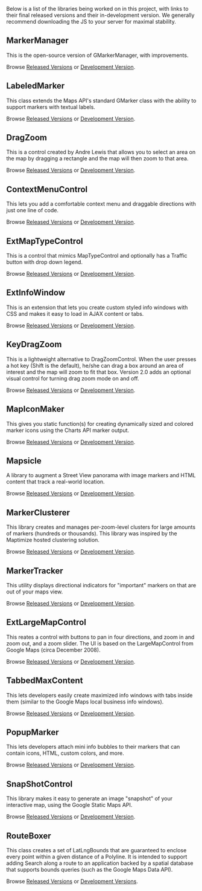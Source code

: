 Below is a list of the libraries being worked on in this project, with links to their final released versions and their in-development version. We generally recommend downloading the JS to your server for maximal stability.


## MarkerManager ##

This is the open-source version of GMarkerManager, with improvements.

Browse [Released Versions](http://gmaps-utility-library-dev.googlecode.com/svn/tags/markermanager/) or
[Development Version](http://gmaps-utility-library-dev.googlecode.com/svn/trunk/markermanager/).


## LabeledMarker ##

This class extends the Maps API's standard GMarker class with the ability to support markers with textual labels.

Browse
[Released Versions](http://gmaps-utility-library-dev.googlecode.com/svn/tags/labeledmarker/)
or
[Development Version](http://gmaps-utility-library-dev.googlecode.com/svn/trunk/labeledmarker/).

## DragZoom ##

This is a control created by Andre Lewis that allows you to select an area on the map by dragging a rectangle and the map will then zoom to that area.

Browse
[Released Versions](http://gmaps-utility-library-dev.googlecode.com/svn/tags/dragzoom/)
or
[Development Version](http://gmaps-utility-library-dev.googlecode.com/svn/trunk/dragzoom/).

## ContextMenuControl ##

This lets you add a comfortable context menu and draggable directions with just one line of code.

Browse
[Released Versions](http://gmaps-utility-library-dev.googlecode.com/svn/tags/contextmenucontrol/)
or
[Development Version](http://gmaps-utility-library-dev.googlecode.com/svn/trunk/contextmenucontrol/).


## ExtMapTypeControl ##

This is a control that mimics MapTypeControl and optionally has a Traffic button with drop down legend.

Browse
[Released Versions](http://gmaps-utility-library-dev.googlecode.com/svn/tags/extmaptypecontrol/)
or
[Development Version](http://gmaps-utility-library-dev.googlecode.com/svn/trunk/extmaptypecontrol/).

## ExtInfoWindow ##

This is an extension that lets you create custom styled info windows with CSS and makes it easy to load in AJAX content or tabs.

Browse
[Released Versions](http://gmaps-utility-library-dev.googlecode.com/svn/tags/extinfowindow/)
or
[Development Version](http://gmaps-utility-library-dev.googlecode.com/svn/trunk/extinfowindow/).


## KeyDragZoom ##

This is a lightweight alternative to DragZoomControl. When the user presses a hot key (Shift is the default), he/she can drag a box around an area of interest and the map will zoom to fit that box. Version 2.0 adds an optional visual control for turning drag zoom mode on and off.


Browse
[Released Versions](http://gmaps-utility-library-dev.googlecode.com/svn/tags/keydragzoom/)
or [Development Version](http://gmaps-utility-library-dev.googlecode.com/svn/trunk/keydragzoom/).


## MapIconMaker ##

This gives you static function(s) for creating dynamically sized and colored marker icons using the Charts API marker output.

Browse
[Released Versions](http://gmaps-utility-library-dev.googlecode.com/svn/tags/mapiconmaker/)
or
[Development Version](http://gmaps-utility-library-dev.googlecode.com/svn/trunk/mapiconmaker/).

## Mapsicle ##

A library to augment a Street View panorama with image markers and HTML content that track a real-world location.

Browse
[Released Versions](http://gmaps-utility-library-dev.googlecode.com/svn/tags/mapsicle/)
or
[Development Version](http://gmaps-utility-library-dev.googlecode.com/svn/trunk/mapsicle/).

## MarkerClusterer ##

This library creates and manages per-zoom-level clusters for large amounts of markers (hundreds or thousands). This library was inspired by the Maptimize hosted clustering solution.


Browse
[Released Versions](http://gmaps-utility-library-dev.googlecode.com/svn/tags/markerclusterer/)
or [Development Version](http://gmaps-utility-library-dev.googlecode.com/svn/trunk/markerclusterer/).

## MarkerTracker ##

This utility displays directional indicators for "important" markers on that are out of your maps view.

Browse
[Released Versions](http://gmaps-utility-library-dev.googlecode.com/svn/tags/markertracker/)
or
[Development Version](http://gmaps-utility-library-dev.googlecode.com/svn/trunk/markertracker/).

## ExtLargeMapControl ##

This reates a control with buttons to pan in four directions, and zoom in and zoom out, and a zoom slider. The UI is based on the LargeMapControl from Google Maps (circa December 2008).

Browse [Released Versions](http://gmaps-utility-library-dev.googlecode.com/svn/tags/extlargemapcontrol/)
or
[Development Version](http://gmaps-utility-library-dev.googlecode.com/svn/trunk/extlargemapcontrol/).

## TabbedMaxContent ##

This lets developers easily create maximized info windows with tabs inside them (similar to the Google Maps local business info windows).

Browse
[Released Versions](http://gmaps-utility-library-dev.googlecode.com/svn/tags/tabbedmaxcontent/)
or [Development Version](http://gmaps-utility-library-dev.googlecode.com/svn/trunk/tabbedmaxcontent/).

## PopupMarker ##

This lets developers attach mini info bubbles to their markers that can contain icons, HTML, custom colors, and more.

Browse
[Released Versions](http://gmaps-utility-library-dev.googlecode.com/svn/tags/popupmarker/)
or [Development Version](http://gmaps-utility-library-dev.googlecode.com/svn/trunk/popupmarker/).


## SnapShotControl ##

This library makes it easy to generate an image "snapshot" of your interactive map, using the Google Static Maps API.

Browse
[Released Versions](http://gmaps-utility-library-dev.googlecode.com/svn/tags/snapshotcontrol/)
or [Development Version](http://gmaps-utility-library-dev.googlecode.com/svn/trunk/snapshotcontrol/).

## RouteBoxer ##

This class creates a set of LatLngBounds that are guaranteed to enclose every point within a given distance of a Polyline. It is intended to support adding Search along a route to an application backed by a spatial database that supports bounds queries (such as the Google Maps Data API).


Browse [Released Versions](http://gmaps-utility-library-dev.googlecode.com/svn/tags/routeboxer/) or
[Development Versions](http://gmaps-utility-library-dev.googlecode.com/svn/trunk/routeboxer/).